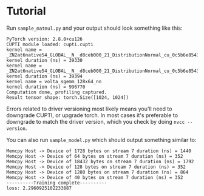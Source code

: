 # Tutorial

Run `sample_matmul.py` and your output should look something like this:
```
PyTorch version: 2.8.0+cu126
CUPTI module loaded: cupti.cupti
kernel name = _ZN2at6native54_GLOBAL__N__d8ceb000_21_DistributionNormal_cu_0c5b6e8543distribution_elementwise_grid_stride_kernelIfLi4EZNS0_9templates4cuda20normal_and_transformIffPNS_17CUDAGeneratorImplEZZZNS4_13normal_kernelIS7_EEvRKNS_10TensorBaseEddT_ENKUlvE_clEvENKUlvE0_clEvEUlfE_EEvRNS_18TensorIteratorBaseET1_T2_EUlP24curandStatePhilox4_32_10E0_ZNS1_27distribution_nullary_kernelIff6float4S7_SM_SF_EEvSH_SJ_RKT3_T4_EUlifE_EEvlNS_15PhiloxCudaStateESI_SJ_
kernel duration (ns) = 39330
kernel name = _ZN2at6native54_GLOBAL__N__d8ceb000_21_DistributionNormal_cu_0c5b6e8543distribution_elementwise_grid_stride_kernelIfLi4EZNS0_9templates4cuda20normal_and_transformIffPNS_17CUDAGeneratorImplEZZZNS4_13normal_kernelIS7_EEvRKNS_10TensorBaseEddT_ENKUlvE_clEvENKUlvE0_clEvEUlfE_EEvRNS_18TensorIteratorBaseET1_T2_EUlP24curandStatePhilox4_32_10E0_ZNS1_27distribution_nullary_kernelIff6float4S7_SM_SF_EEvSH_SJ_RKT3_T4_EUlifE_EEvlNS_15PhiloxCudaStateESI_SJ_
kernel duration (ns) = 39394
kernel name = volta_sgemm_128x64_nn
kernel duration (ns) = 996770
Computation done, profiling captured.
Result tensor shape: torch.Size([1024, 1024])
```

Errors related to driver versioning most likely means you'll need to downgrade CUPTI, or upgrade torch. In most cases it's preferable to downgrade to match the driver version, which you check by doing `nvcc --version`.

You can also run `sample_model.py` which should output something similar to:
```
Memcpy Host -> Device of 1728 bytes on stream 7 duration (ns) = 1440
Memcpy Host -> Device of 64 bytes on stream 7 duration (ns) = 352
Memcpy Host -> Device of 18432 bytes on stream 7 duration (ns) = 1792
Memcpy Host -> Device of 128 bytes on stream 7 duration (ns) = 352
Memcpy Host -> Device of 1280 bytes on stream 7 duration (ns) = 864
Memcpy Host -> Device of 40 bytes on stream 7 duration (ns) = 352
----------Training complete----------
loss: 2.2960925102233887
```